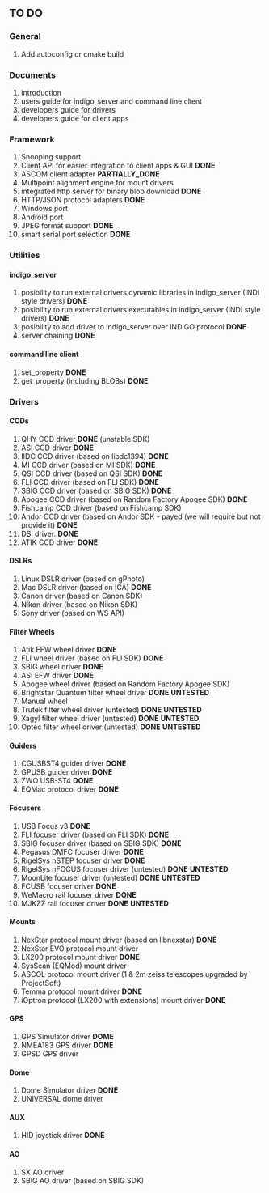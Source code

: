 ## TO DO

### General

1. Add autoconfig or cmake build

### Documents

1. introduction
2. users guide for indigo_server and command line client
3. developers guide for drivers
4. developers guide for client apps

### Framework

1. Snooping support
2. Client API for easier integration to client apps & GUI __DONE__
3. ASCOM client adapter __PARTIALLY_DONE__
4. Multipoint alignment engine for mount drivers
5. integrated http server for binary blob download __DONE__
6. HTTP/JSON protocol adapters __DONE__
7. Windows port
8. Android port
9. JPEG format support __DONE__
10. smart serial port selection __DONE__

### Utilities

#### indigo_server

1. posibility to run external drivers dynamic libraries in indigo_server (INDI style drivers) __DONE__
2. posibility to run external drivers executables in indigo_server (INDI style drivers) __DONE__
3. posibility to add driver to indigo_server over INDIGO protocol __DONE__
4. server chaining __DONE__

#### command line client

1. set_property __DONE__
2. get_property (including BLOBs) __DONE__

### Drivers

#### CCDs

1. QHY CCD driver __DONE__ (unstable SDK)
2. ASI CCD driver __DONE__
3. IIDC CCD driver (based on libdc1394) __DONE__
4. MI CCD driver (based on MI SDK) __DONE__
5. QSI CCD driver (based on QSI SDK) __DONE__
6. FLI CCD driver (based on FLI SDK) __DONE__
7. SBIG CCD driver (based on SBIG SDK) __DONE__
8. Apogee CCD driver (based on Random Factory Apogee SDK) __DONE__
9. Fishcamp CCD driver (based on Fishcamp SDK)
10. Andor CCD driver (based on Andor SDK - payed (we will require but not provide it) __DONE__
12. DSI driver. __DONE__
13. ATIK CCD driver __DONE__

#### DSLRs

1. Linux DSLR driver (based on gPhoto)
2. Mac DSLR driver (based on ICA) __DONE__
3. Canon driver (based on Canon SDK)
4. Nikon driver (based on Nikon SDK)
5. Sony driver (based on WS API)

#### Filter Wheels

1. Atik EFW wheel driver __DONE__
2. FLI wheel driver (based on FLI SDK) __DONE__
3. SBIG wheel driver __DONE__
4. ASI EFW driver __DONE__
5. Apogee wheel driver (based on Random Factory Apogee SDK)
6. Brightstar Quantum filter wheel driver __DONE__ __UNTESTED__
7. Manual wheel
8. Trutek filter wheel driver (untested) __DONE__ __UNTESTED__
9. Xagyl filter wheel driver (untested) __DONE__ __UNTESTED__
10. Optec filter wheel driver (untested) __DONE__ __UNTESTED__

#### Guiders

1. CGUSBST4 guider driver __DONE__
2. GPUSB guider driver __DONE__
3. ZWO USB-ST4 __DONE__
7. EQMac protocol driver __DONE__

#### Focusers

1. USB Focus v3 __DONE__
2. FLI focuser driver (based on FLI SDK) __DONE__
3. SBIG focuser driver (based on SBIG SDK) __DONE__
4. Pegasus DMFC focuser driver __DONE__
5. RigelSys nSTEP focuser driver __DONE__
6. RigelSys nFOCUS focuser driver (untested) __DONE__ __UNTESTED__
7. MoonLite focuser driver (untested) __DONE__ __UNTESTED__
8. FCUSB focuser driver __DONE__
9. WeMacro rail focuser driver __DONE__
10. MJKZZ rail focuser driver __DONE__ __UNTESTED__

#### Mounts

1. NexStar protocol mount driver (based on libnexstar) __DONE__
2. NexStar EVO protocol mount driver
3. LX200 protocol mount driver __DONE__
4. SysScan (EQMod) mount driver
5. ASCOL protocol mount driver (1 & 2m zeiss telescopes upgraded by ProjectSoft)
6. Temma protocol mount driver __DONE__
7. iOptron protocol (LX200 with extensions) mount driver __DONE__

#### GPS
1. GPS Simulator driver __DOME__
2. NMEA183 GPS driver __DONE__
3. GPSD GPS driver

#### Dome
1. Dome Simulator driver __DONE__
2. UNIVERSAL dome driver

#### AUX

1. HID joystick driver __DONE__

#### AO

1. SX AO driver
2. SBIG AO driver (based on SBIG SDK)
